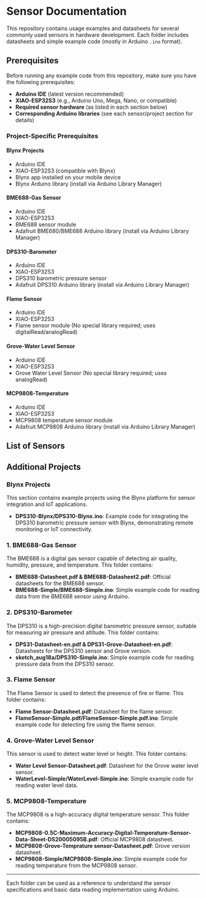 # Sensor Documentation

This repository contains usage examples and datasheets for several commonly used sensors in hardware development. Each folder includes datasheets and simple example code (mostly in Arduino `.ino` format).

## Prerequisites

Before running any example code from this repository, make sure you have the following prerequisites:

- **Arduino IDE** (latest version recommended)
- **XIAO-ESP32S3** (e.g., Arduino Uno, Mega, Nano, or compatible)
- **Required sensor hardware** (as listed in each section below)
- **Corresponding Arduino libraries** (see each sensor/project section for details)

### Project-Specific Prerequisites

#### Blynx Projects

- Arduino IDE
- XIAO-ESP32S3 (compatible with Blynx)
- Blynx app installed on your mobile device
- Blynx Arduino library (install via Arduino Library Manager)

#### BME688-Gas Sensor

- Arduino IDE
- XIAO-ESP32S3
- BME688 sensor module
- Adafruit BME680/BME688 Arduino library (install via Arduino Library Manager)

#### DPS310-Barometer

- Arduino IDE
- XIAO-ESP32S3
- DPS310 barometric pressure sensor
- Adafruit DPS310 Arduino library (install via Arduino Library Manager)

#### Flame Sensor

- Arduino IDE
- XIAO-ESP32S3
- Flame sensor module
  (No special library required; uses digitalRead/analogRead)

#### Grove-Water Level Sensor

- Arduino IDE
- XIAO-ESP32S3
- Grove Water Level Sensor
  (No special library required; uses analogRead)

#### MCP9808-Temperature

- Arduino IDE
- XIAO-ESP32S3
- MCP9808 temperature sensor module
- Adafruit MCP9808 Arduino library (install via Arduino Library Manager)

## List of Sensors

## Additional Projects

### Blynx Projects

This section contains example projects using the Blynx platform for sensor integration and IoT applications.

- **DPS310-Blynx/DPS310-Blynx.ino**: Example code for integrating the DPS310 barometric pressure sensor with Blynx, demonstrating remote monitoring or IoT connectivity.

### 1. BME688-Gas Sensor

The BME688 is a digital gas sensor capable of detecting air quality, humidity, pressure, and temperature. This folder contains:

- **BME688-Datasheet.pdf & BME688-Datasheet2.pdf**: Official datasheets for the BME688 sensor.
- **BME688-Simple/BME688-Simple.ino**: Simple example code for reading data from the BME688 sensor using Arduino.

### 2. DPS310-Barometer

The DPS310 is a high-precision digital barometric pressure sensor, suitable for measuring air pressure and altitude. This folder contains:

- **DPS31-Datasheet-en.pdf & DPS31-Grove-Datasheet-en.pdf**: Datasheets for the DPS310 sensor and Grove version.
- **sketch_aug18a/DPS310-Simple.ino**: Simple example code for reading pressure data from the DPS310 sensor.

### 3. Flame Sensor

The Flame Sensor is used to detect the presence of fire or flame. This folder contains:

- **Flame Sensor-Datasheet.pdf**: Datasheet for the flame sensor.
- **FlameSensor-Simple.pdf/FlameSensor-Simple.pdf.ino**: Simple example code for detecting fire using the flame sensor.

### 4. Grove-Water Level Sensor

This sensor is used to detect water level or height. This folder contains:

- **Water Level Sensor-Datasheet.pdf**: Datasheet for the Grove water level sensor.
- **WaterLevel-Simple/WaterLevel-Simple.ino**: Simple example code for reading water level data.

### 5. MCP9808-Temperature

The MCP9808 is a high-accuracy digital temperature sensor. This folder contains:

- **MCP9808-0.5C-Maximum-Accuracy-Digital-Temperature-Sensor-Data-Sheet-DS20005095B.pdf**: Official MCP9808 datasheet.
- **MCP9808-Grove-Temprature sensor-Datasheet.pdf**: Grove version datasheet.
- **MCP9808-Simple/MCP9808-Simple.ino**: Simple example code for reading temperature from the MCP9808 sensor.

---

Each folder can be used as a reference to understand the sensor specifications and basic data reading implementation using Arduino.
